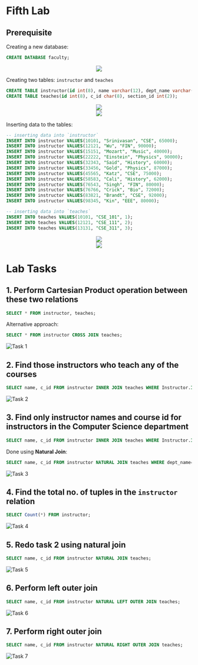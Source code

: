 # Fifth Lab

## Prerequisite

Creating a new database:

```sql
CREATE DATABASE faculty;
```

<p align="center">
<img src="images/04.png"/>
</p>

Creating two tables: `instructor` and `teaches`

```sql
CREATE TABLE instructor(id int(8), name varchar(12), dept_name varchar(12), salary int(6));
CREATE TABLE teaches(id int(8), c_id char(8), section_id int(2));
```

<p align="center">
<img src="images/00.png"/>
<br>
<img src="images/01.png"/>
</p>

Inserting data to the tables:

```sql
-- inserting data into `instructor`
INSERT INTO instructor VALUES(10101, "Srinivasan", "CSE", 65000);
INSERT INTO instructor VALUES(12121, "Wu", "FIN", 90000);
INSERT INTO instructor VALUES(15151, "Mozart", "Music", 40000);
INSERT INTO instructor VALUES(22222, "Einstein", "Physics", 90000);
INSERT INTO instructor VALUES(32343, "Said", "History", 60000);
INSERT INTO instructor VALUES(33456, "Gold", "Physics", 87000);
INSERT INTO instructor VALUES(45565, "Katz", "CSE", 75000);
INSERT INTO instructor VALUES(58583, "Cali", "History", 62000);
INSERT INTO instructor VALUES(76543, "Singh", "FIN", 80000);
INSERT INTO instructor VALUES(76766, "Crick", "Bio", 72000);
INSERT INTO instructor VALUES(83821, "Brandt", "CSE", 92000);
INSERT INTO instructor VALUES(98345, "Kin", "EEE", 80000);

-- inserting data into `teaches`
INSERT INTO teaches VALUES(10101, "CSE_101", 1);
INSERT INTO teaches VALUES(12121, "CSE_111", 2);
INSERT INTO teaches VALUES(13131, "CSE_311", 3);
```

<p align="center">
<img src="images/02.png"/>
<br>
<img src="images/03.png"/>
</p>

# Lab Tasks

## 1. Perform Cartesian Product operation between these two relations

```sql
SELECT * FROM instructor, teaches;
```

Alternative approach:

```sql
SELECT * FROM instructor CROSS JOIN teaches;
```

![Task 1](images/Q1.png)

## 2. Find those instructors who teach any of the courses

```sql
SELECT name, c_id FROM instructor INNER JOIN teaches WHERE Instructor.ID=teaches.ID;
```

![Task 2](images/Q2.png)

## 3. Find only instructor names and course id for instructors in the Computer Science department

```sql
SELECT name, c_id FROM instructor INNER JOIN teaches WHERE Instructor.ID=teaches.ID AND dept_name="CSE";
```

Done using **Natural Join**:

```sql
SELECT name, c_id FROM instructor NATURAL JOIN teaches WHERE dept_name="CSE";
```

![Task 3](images/Q3.png)

## 4. Find the total no. of tuples in the `instructor` relation

```sql
SELECT Count(*) FROM instructor;
```

![Task 4](images/Q4.png)

## 5. Redo task 2 using natural join

```sql
SELECT name, c_id FROM instructor NATURAL JOIN teaches;
```

![Task 5](images/Q5.png)

## 6. Perform left outer join

```sql
SELECT name, c_id FROM instructor NATURAL LEFT OUTER JOIN teaches;
```

![Task 6](images/Q6.png)

## 7. Perform right outer join

```sql
SELECT name, c_id FROM instructor NATURAL RIGHT OUTER JOIN teaches;
```

![Task 7](images/Q7.png)
